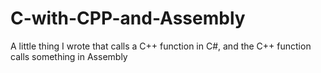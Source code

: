 # C-with-CPP-and-Assembly
A little thing I wrote that calls a C++ function in C#, and the C++ function calls something in Assembly
